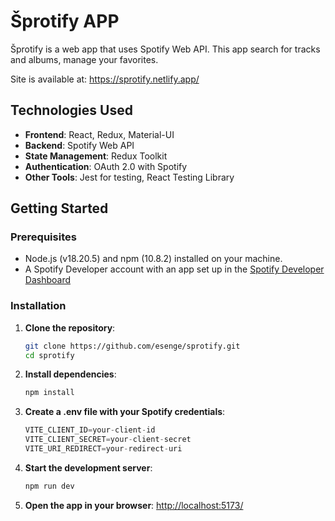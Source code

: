 # Šprotify APP

Šprotify is a web app that uses Spotify Web API.
This app search for tracks and albums, manage your favorites.

Site is available at: https://sprotify.netlify.app/

## Technologies Used

- **Frontend**: React, Redux, Material-UI
- **Backend**: Spotify Web API
- **State Management**: Redux Toolkit
- **Authentication**: OAuth 2.0 with Spotify
- **Other Tools**: Jest for testing, React Testing Library

## Getting Started
### Prerequisites

- Node.js (v18.20.5) and npm (10.8.2) installed on your machine. 
- A Spotify Developer account with an app set up in the
[Spotify Developer Dashboard](https://developer.spotify.com/dashboard)

### Installation
1. **Clone the repository**:
   ```bash
   git clone https://github.com/esenge/sprotify.git
   cd sprotify
   ```
2. **Install dependencies**:
    ```bash
   npm install
   ```
3. **Create a .env file with your Spotify credentials**:
    ```js
   VITE_CLIENT_ID=your-client-id
   VITE_CLIENT_SECRET=your-client-secret
   VITE_URI_REDIRECT=your-redirect-uri
   ```
4. **Start the development server**:
    ```bash
   npm run dev
   ```
5. **Open the app in your browser**:
   [http://localhost:5173/](http://localhost:5173/)
